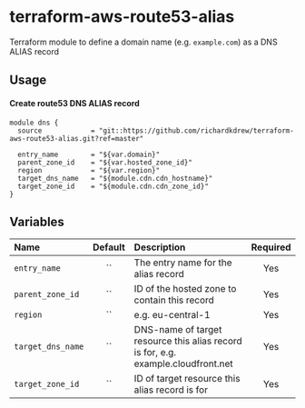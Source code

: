 # terraform-aws-route53-alias
Terraform module to define a domain name (e.g. `example.com`) as a DNS ALIAS record

## Usage

#### Create route53 DNS ALIAS record

```hcl
module dns {
  source            = "git::https://github.com/richardkdrew/terraform-aws-route53-alias.git?ref=master"

  entry_name        = "${var.domain}"
  parent_zone_id    = "${var.hosted_zone_id}"
  region            = "${var.region}"
  target_dns_name   = "${module.cdn.cdn_hostname}"
  target_zone_id    = "${module.cdn.cdn_zone_id}"
}
```

## Variables

|  Name                              |  Default       |  Description                                                                        |  Required |
|:-----------------------------------|:--------------:|:------------------------------------------------------------------------------------|:---------:|
|  `entry_name`                      |  ``            |  The entry name for the alias record                                                |  Yes      |
|  `parent_zone_id`                  |  ``            |  ID of the hosted zone to contain this record                                       |  Yes      |
|  `region`                          |  ``            |  e.g. eu-central-1                                                                  |  Yes      |
|  `target_dns_name`                 |  ``            |  DNS-name of target resource this alias record is for, e.g. example.cloudfront.net  |  Yes      |
|  `target_zone_id`                  |  ``            |  ID of target resource this alias record is for                                     |  Yes      |
